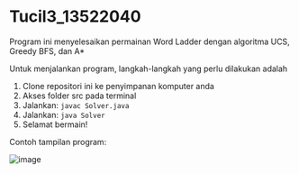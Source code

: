 # Tucil3_13522040
Program ini menyelesaikan permainan Word Ladder dengan algoritma UCS, Greedy BFS, dan A*

Untuk menjalankan program, langkah-langkah yang perlu dilakukan adalah
1. Clone repositori ini ke penyimpanan komputer anda
2. Akses folder src pada terminal
3. Jalankan: `javac Solver.java`
4. Jalankan: `java Solver`
5. Selamat bermain!

Contoh tampilan program:

![image](https://github.com/dhiabziz/Tucil3_13522040/assets/141127095/0513380f-a978-49ee-80a4-e0d7eb6ebfc3)
